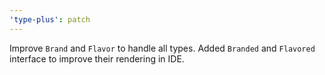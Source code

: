 ```yaml
---
'type-plus': patch
---
```


Improve `Brand` and `Flavor` to handle all types.
Added `Branded` and `Flavored` interface to improve their rendering in IDE.
